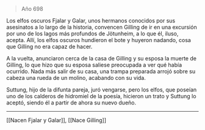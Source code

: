 > Año 698

Los elfos oscuros Fjalar y Galar, unos hermanos conocidos por sus asesinatos a lo largo de la historia, convencen Gilling de ir en una excursión por uno de los lagos más profundos de Jötunheim, a lo que él, iluso, acepta. Allí, los elfos oscuros hundieron el bote y huyeron nadando, cosa que Gilling no era capaz de hacer.

A la vuelta, anunciaron cerca de la casa de Gilling y su esposa la muerte de Gilling, lo que hizo que su esposa saliese preocupada a ver qué había ocurrido. Nada más salir de su casa, una trampa preparada arrojó sobre su cabeza una rueda de un molino, acabando con su vida.

Suttung, hijo de la difunta pareja, juró vengarse, pero los elfos, que poseían uno de los calderos de hidromiel de la poesía, hicieron un trato y Suttung lo aceptó, siendo él a partir de ahora su nuevo dueño.

---

[[Nacen Fjalar y Galar]], [[Nace Gilling]]